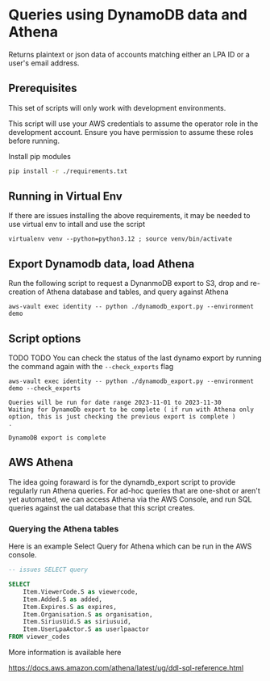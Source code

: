# Queries using DynamoDB data and Athena

Returns plaintext or json data of accounts matching either an LPA ID or a user's email address.

## Prerequisites

This set of scripts will only work with development environments.


This script will use your AWS credentials to assume the operator role in the development account. Ensure you have permission to assume these roles before running.

Install pip modules

```bash
pip install -r ./requirements.txt
```

## Running in Virtual Env

If there are issues installing the above requirements, it may be needed to use virtual env to intall and use the script
```shell
virtualenv venv --python=python3.12 ; source venv/bin/activate
```

## Export Dynamodb data, load Athena

Run the following script to request a DynanmoDB export to S3, drop and re-creation of Athena database and tables, and query against Athena

```shell
aws-vault exec identity -- python ./dynamodb_export.py --environment demo
```

## Script options
TODO TODO
You can check the status of the last dynamo export by running the command again with the `--check_exports` flag

```shell
aws-vault exec identity -- python ./dynamodb_export.py --environment demo --check_exports

Queries will be run for date range 2023-11-01 to 2023-11-30
Waiting for DynamoDb export to be complete ( if run with Athena only option, this is just checking the previous export is complete )
.

DynamoDB export is complete

```

## AWS Athena

The idea going foraward is for the dynamdb_export script to provide regularly run Athena queries. For ad-hoc queries that are one-shot or aren't yet automated, we can access Athena via the AWS Console, and run SQL queries against the ual database that this script creates.

### Querying the Athena tables

Here is an example Select Query for Athena which can be run in the AWS console.

```SQL
-- issues SELECT query

SELECT
    Item.ViewerCode.S as viewercode,
    Item.Added.S as added,
    Item.Expires.S as expires,
    Item.Organisation.S as organisation,
    Item.SiriusUid.S as siriusuid,
    Item.UserLpaActor.S as userlpaactor
FROM viewer_codes
```

More information is available here

<https://docs.aws.amazon.com/athena/latest/ug/ddl-sql-reference.html>
